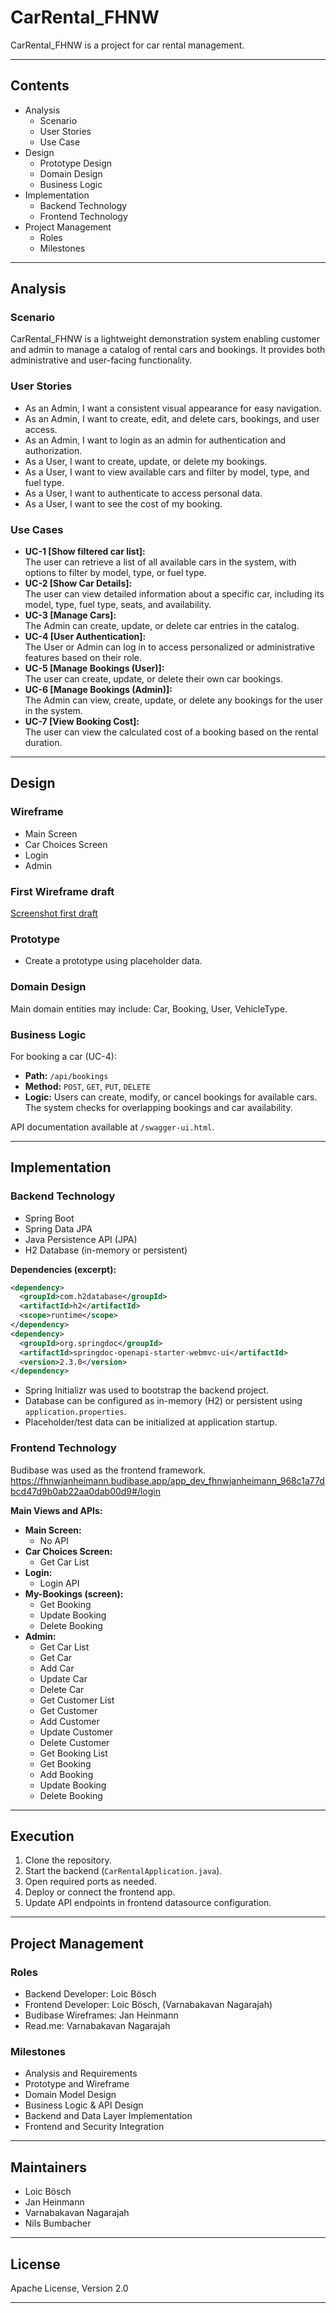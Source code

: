 # CarRental_FHNW

CarRental_FHNW is a project for car rental management.

---

## Contents

- Analysis
  - Scenario
  - User Stories
  - Use Case
- Design
  - Prototype Design
  - Domain Design
  - Business Logic
- Implementation
  - Backend Technology
  - Frontend Technology
- Project Management
  - Roles
  - Milestones

---

## Analysis

### Scenario

CarRental_FHNW is a lightweight demonstration system enabling customer and admin to manage a catalog of rental cars and bookings. It provides both administrative and user-facing functionality.

### User Stories

- As an Admin, I want a consistent visual appearance for easy navigation.
- As an Admin, I want to create, edit, and delete cars, bookings, and user access.
- As an Admin, I want to login as an admin for authentication and authorization.
- As a User, I want to create, update, or delete my bookings.
- As a User, I want to view available cars and filter by model, type, and fuel type.
- As a User, I want to authenticate to access personal data.
- As a User, I want to see the cost of my booking.

### Use Cases

- **UC-1 [Show filtered car list]:**  
  The user can retrieve a list of all available cars in the system, with options to filter by model, type, or fuel type.
- **UC-2 [Show Car Details]:**  
  The user can view detailed information about a specific car, including its model, type, fuel type, seats, and availability.
- **UC-3 [Manage Cars]:**  
  The Admin can create, update, or delete car entries in the catalog.
- **UC-4 [User Authentication]:**  
  The User or Admin can log in to access personalized or administrative features based on their role.
- **UC-5 [Manage Bookings (User)]:**  
  The user can create, update, or delete their own car bookings.
- **UC-6 [Manage Bookings (Admin)]:**  
  The Admin can view, create, update, or delete any bookings for the user in the system.
- **UC-7 [View Booking Cost]:**  
  The user can view the calculated cost of a booking based on the rental duration.

---

## Design

### Wireframe

- Main Screen
- Car Choices Screen
- Login
- Admin

### First Wireframe draft

[Screenshot first draft](https://github.com/Lebus004/CarRental/blob/main/images/2025-06-15%2013_28_14-Internet%20Technologies%20Mockup%20-%20OneNote.png)


### Prototype

- Create a prototype using placeholder data.

### Domain Design

Main domain entities may include: Car, Booking, User, VehicleType.

### Business Logic

For booking a car (UC-4):

- **Path:** `/api/bookings`
- **Method:** `POST`, `GET`, `PUT`, `DELETE`
- **Logic:** Users can create, modify, or cancel bookings for available cars. The system checks for overlapping bookings and car availability.

API documentation available at `/swagger-ui.html`.

---

## Implementation

### Backend Technology

- Spring Boot
- Spring Data JPA
- Java Persistence API (JPA)
- H2 Database (in-memory or persistent)

**Dependencies (excerpt):**
```xml
<dependency>
  <groupId>com.h2database</groupId>
  <artifactId>h2</artifactId>
  <scope>runtime</scope>
</dependency>
<dependency>
  <groupId>org.springdoc</groupId>
  <artifactId>springdoc-openapi-starter-webmvc-ui</artifactId>
  <version>2.3.0</version>
</dependency>
```

- Spring Initializr was used to bootstrap the backend project.
- Database can be configured as in-memory (H2) or persistent using `application.properties`.
- Placeholder/test data can be initialized at application startup.

### Frontend Technology

Budibase was used as the frontend framework.
https://fhnwjanheimann.budibase.app/app_dev_fhnwjanheimann_968c1a77dbcd47d9b0ab22aa0dab00d9#/login

**Main Views and APIs:**

- **Main Screen:**  
  - No API
- **Car Choices Screen:**  
  - Get Car List
- **Login:**  
  - Login API
- **My-Bookings (screen):**  
  - Get Booking  
  - Update Booking  
  - Delete Booking
- **Admin:**  
  - Get Car List  
  - Get Car  
  - Add Car  
  - Update Car  
  - Delete Car  
  - Get Customer List  
  - Get Customer  
  - Add Customer  
  - Update Customer  
  - Delete Customer  
  - Get Booking List  
  - Get Booking  
  - Add Booking  
  - Update Booking  
  - Delete Booking

---

## Execution

1. Clone the repository.
2. Start the backend (`CarRentalApplication.java`).
3. Open required ports as needed.
4. Deploy or connect the frontend app.
5. Update API endpoints in frontend datasource configuration.

---

## Project Management

### Roles

- Backend Developer: Loic Bösch
- Frontend Developer: Loic Bösch, (Varnabakavan Nagarajah)
- Budibase Wireframes: Jan Heinmann
- Read.me: Varnabakavan Nagarajah

### Milestones

- Analysis and Requirements
- Prototype and Wireframe
- Domain Model Design
- Business Logic & API Design
- Backend and Data Layer Implementation
- Frontend and Security Integration

---

## Maintainers

- Loic Bösch
- Jan Heinmann
- Varnabakavan Nagarajah
- Nils Bumbacher

---

## License

Apache License, Version 2.0

---
